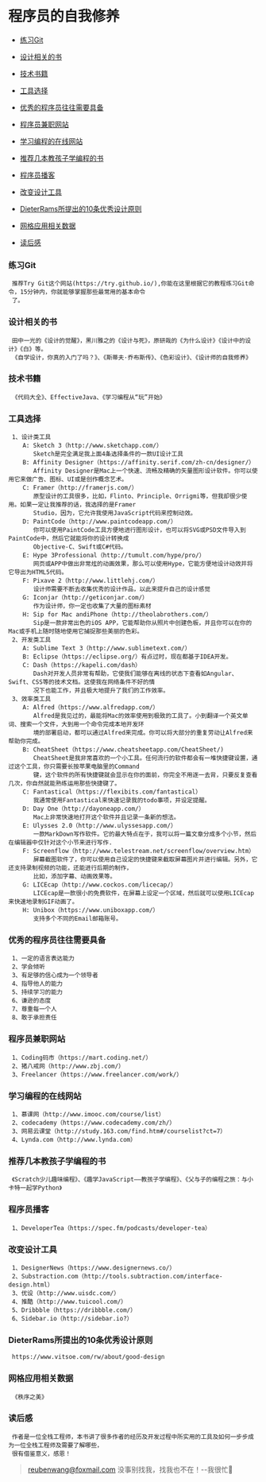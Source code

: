 # 程序员的自我修养

 - [练习Git](#练习Git)
 
 - [设计相关的书](#设计相关的书)
 
 - [技术书籍](#技术书籍)
 
 - [工具选择](#工具选择)
 
 - [优秀的程序员往往需要具备](#优秀的程序员往往需要具备)
 
 - [程序员兼职网站](#程序员兼职网站)
 
 - [学习编程的在线网站](#学习编程的在线网站)
 
 - [推荐几本教孩子学编程的书](#推荐几本教孩子学编程的书)
 
 - [程序员播客](#程序员播客)
 
 - [改变设计工具](#改变设计工具)
 
 - [DieterRams所提出的10条优秀设计原则](#DieterRams所提出的10条优秀设计原则)
 
 - [网格应用相关数据](#网格应用相关数据)
 
 - [读后感](#读后感)
 
 ### 练习Git
     推荐Try Git这个网站(https://try.github.io/),你能在这里根据它的教程练习Git命令，15分钟内，你就能够掌握那些最常用的基本命令
     了。
 
 ### 设计相关的书
     田中一光的《设计的觉醒》，黑川雅之的《设计与死》，原研哉的《为什么设计》《设计中的设计》《白》等。
     《自学设计，你真的入门了吗？》、《斯蒂夫·乔布斯传》、《色彩设计》、《设计师的自我修养》
  
 ### 技术书籍
     《代码大全》、EffectiveJava、《学习编程从“玩”开始》
 
 ### 工具选择
     1、设计类工具
        A: Sketch 3（http://www.sketchapp.com/）
           Sketch是完全满足我上面4条选择条件的一款UI设计工具
        B: Affinity Designer（https://affinity.serif.com/zh-cn/designer/）  
           Affinity Designer是Mac上一个快速、流畅及精确的矢量图形设计软件。你可以使用它来做广告、图标、UI或是创作概念艺术。
        C: Framer（http://framerjs.com/）
           原型设计的工具很多，比如，Flinto、Principle、Orrigmi等，但我却很少使用。如果一定让我推荐的话，我选择的是Framer 
           Studio，因为，它允许我使用JavaScript代码来控制动效。
        D: PaintCode（http://www.paintcodeapp.com/）
           你可以使用PaintCode工具方便地进行图形设计，也可以将SVG或PSD文件导入到PaintCode中，然后它就能将你的设计转换成
           Objective-C、Swift或C#代码。
        E: Hype 3Professional（http://tumult.com/hype/pro/）
           网页或APP中做出非常炫的动画效果，那么可以使用Hype，它能方便地设计动效并将它导出为HTML5代码。
        F: Pixave 2（http://www.littlehj.com/）
           设计师需要不断去收集优秀的设计作品，以此来提升自己的设计感觉
        G: Iconjar（http://geticonjar.com/）   
           作为设计师，你一定也收集了大量的图标素材
        H: Sip for Mac andiPhone（http://theolabrothers.com/）
           Sip是一款非常出色的iOS APP，它能帮助你从照片中创建色板，并且你可以在你的Mac或手机上随时随地使用它捕捉那些美丽的色彩。
     2、开发类工具
        A: Sublime Text 3（http://www.sublimetext.com/）
        B: Eclipse（https://eclipse.org/）有点过时，现在都基于IDEA开发。
        C: Dash（https://kapeli.com/dash）
           Dash对开发人员非常有帮助，它使我们能够在离线的状态下查看如Angular、Swift、CSS等的技术文档。这使我在网络条件不好的情
           况下也能工作，并且极大地提升了我们的工作效率。 
     3、效率类工具
        A: Alfred（https://www.alfredapp.com/）  
           Alfred是我见过的，最能将Mac的效率使用到极致的工具了。小到翻译一个英文单词、搜索一个文件，大到用一个命令完成本地开发环
           境的部署启动，都可以通过Alfred来完成。你可以将大部分的重复劳动让Alfred来帮助你完成。
        B: CheatSheet（https://www.cheatsheetapp.com/CheatSheet/)
           CheatSheet是我非常喜欢的一个小工具。任何流行的软件都会有一堆快捷键设置，通过这个工具，你只需要长按苹果电脑里的Command
           键，这个软件的所有快捷键就会显示在你的面前，你完全不用逐一去背，只要反复查看几次，你自然就能熟练运用那些快捷键了。
        C: Fantastical（https://flexibits.com/fantastical）
           我通常使用Fantastical来快速记录我的todo事项，并设定提醒。
        D: Day One（http://dayoneapp.com/）
           Mac上非常快速地打开这个软件并且记录一条新的想法。
        E: Ulysses 2.0（http://www.ulyssesapp.com/）
           一款MarkDown写作软件。它的最大特点在于，我可以将一篇文章分成多个小节，然后在编辑器中仅针对这个小节来进行写作.
        F: Screenflow（http://www.telestream.net/screenflow/overview.htm）
           屏幕截图软件了，你可以使用自己设定的快捷键来截取屏幕图片并进行编辑。另外，它还支持录制视频的功能，还能进行后期的制作，
           比如，添加字幕、动画效果等。
        G: LICEcap（http://www.cockos.com/licecap/）
           LICEcap是一款很小的免费软件，在屏幕上设定一个区域，然后就可以使用LICEcap来快速地录制GIF动画了。
        H: Unibox（https://www.uniboxapp.com/）
           支持多个不同的Email邮箱账号。  
            
 ### 优秀的程序员往往需要具备
     1、一定的语言表达能力
     2、学会倾听
     3、有足够的信心成为一个领导者
     4、指导他人的能力
     5、持续学习的能力
     6、谦逊的态度
     7、尊重每一个人
     8、敢于承担责任
 
 ### 程序员兼职网站
     1、Coding码市（https://mart.coding.net/）
     2、猪八戒网（http://www.zbj.com/）
     3、Freelancer（https://www.freelancer.com/work/）   
 
 ### 学习编程的在线网站
     1、慕课网（http://www.imooc.com/course/list）
     2、codecademy（https://www.codecademy.com/zh/）
     3、网易云课堂（http://study.163.com/find.htm#/courselist?ct=7）
     4、Lynda.com（http://www.lynda.com）
 
 ### 推荐几本教孩子学编程的书
     《Scratch少儿趣味编程》、《趣学JavaScript——教孩子学编程》、《父与子的编程之旅：与小卡特一起学Python》 
 
 ### 程序员播客
     1、DeveloperTea（https://spec.fm/podcasts/developer-tea）    
     
 ### 改变设计工具
     1、DesignerNews（https://www.designernews.co/）  
     2、Substraction.com（http://tools.subtraction.com/interface-design.html）  
     3、优设（http://www.uisdc.com/）
     4、推酷（http://www.tuicool.com/）
     5、Dribbble（https://dribbble.com/）
     6、Sidebar.io（http://sidebar.io?）
 
 ### DieterRams所提出的10条优秀设计原则   
     https://www.vitsoe.com/rw/about/good-design 
     
 ### 网格应用相关数据
     《秩序之美》    
  
 ### 读后感
     作者是一位全栈工程师，本书讲了很多作者的经历及开发过程中所实用的工具及如何一步步成为一位全栈工程师及需要了解哪些，
     很有借鉴意义，感恩！
       
> reubenwang@foxmail.com
> 没事别找我，找我也不在！--我很忙🦆